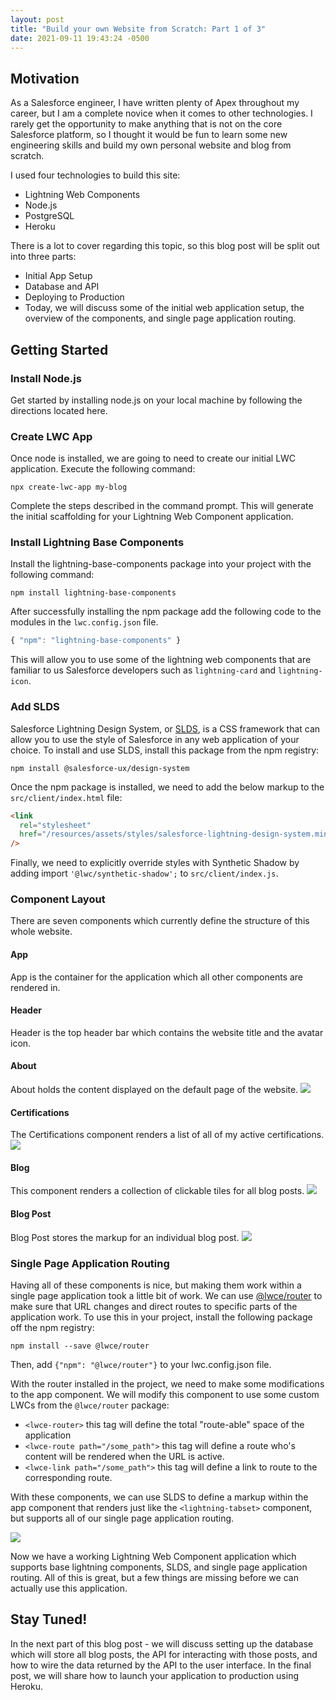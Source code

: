 ```yaml
---
layout: post
title: "Build your own Website from Scratch: Part 1 of 3"
date: 2021-09-11 19:43:24 -0500
---
```


## Motivation

As a Salesforce engineer, I have written plenty of Apex throughout my career, but I am a complete novice when it comes to other technologies. I rarely get the opportunity to make anything that is not on the core Salesforce platform, so I thought it would be fun to learn some new engineering skills and build my own personal website and blog from scratch.

I used four technologies to build this site:

- Lightning Web Components
- Node.js
- PostgreSQL
- Heroku

There is a lot to cover regarding this topic, so this blog post will be split out into three parts:

- Initial App Setup
- Database and API
- Deploying to Production
- Today, we will discuss some of the initial web application setup, the overview of the components, and single page application routing.

## Getting Started

### Install Node.js

Get started by installing node.js on your local machine by following the directions located here.

### Create LWC App

Once node is installed, we are going to need to create our initial LWC application. Execute the following command:

```shell
npx create-lwc-app my-blog
```

Complete the steps described in the command prompt. This will generate the initial scaffolding for your Lightning Web Component application.

### Install Lightning Base Components

Install the lightning-base-components package into your project with the following command:

```shell
npm install lightning-base-components
```

After successfully installing the npm package add the following code to the modules in the `lwc.config.json` file.

```js
{ "npm": "lightning-base-components" }
```

This will allow you to use some of the lightning web components that are familiar to us Salesforce developers such as `lightning-card` and `lightning-icon`.

### Add SLDS

Salesforce Lightning Design System, or [SLDS](https://www.lightningdesignsystem.com/), is a CSS framework that can allow you to use the style of Salesforce in any web application of your choice. To install and use SLDS, install this package from the npm registry:

```shell
npm install @salesforce-ux/design-system
```

Once the npm package is installed, we need to add the below markup to the `src/client/index.html` file:

```html
<link
  rel="stylesheet"
  href="/resources/assets/styles/salesforce-lightning-design-system.min.css"
/>
```

Finally, we need to explicitly override styles with Synthetic Shadow by adding import `'@lwc/synthetic-shadow';` to `src/client/index.js`.

### Component Layout

There are seven components which currently define the structure of this whole website.

#### App

App is the container for the application which all other components are rendered in.

#### Header

Header is the top header bar which contains the website title and the avatar icon.

#### About

About holds the content displayed on the default page of the website.
![](/images/websiteFromScratch/about.png)

#### Certifications

The Certifications component renders a list of all of my active certifications.
![](/images/websiteFromScratch/certifications.png)

#### Blog

This component renders a collection of clickable tiles for all blog posts.
![](/images/websiteFromScratch/blog.png)

#### Blog Post

Blog Post stores the markup for an individual blog post.
![](/images/websiteFromScratch/blogpost.png)

### Single Page Application Routing

Having all of these components is nice, but making them work within a single page application took a little bit of work. We can use [@lwce/router](https://github.com/LWC-Essentials/route) to make sure that URL changes and direct routes to specific parts of the application work. To use this in your project, install the following package off the npm registry:

```shell
npm install --save @lwce/router
```

Then, add `{"npm": "@lwce/router"}` to your lwc.config.json file.

With the router installed in the project, we need to make some modifications to the app component. We will modify this component to use some custom LWCs from the `@lwce/router` package:

- `<lwce-router>` this tag will define the total "route-able" space of the application
- `<lwce-route path="/some_path">` this tag will define a route who's content will be rendered when the URL is active.
- `<lwce-link path="/some_path">` this tag will define a link to route to the corresponding route.

With these components, we can use SLDS to define a markup within the app component that renders just like the `<lightning-tabset>` component, but supports all of our single page application routing.

![](/images/websiteFromScratch/certification-route.png)

Now we have a working Lightning Web Component application which supports base lightning components, SLDS, and single page application routing. All of this is great, but a few things are missing before we can actually use this application.

## Stay Tuned!

In the next part of this blog post - we will discuss setting up the database which will store all blog posts, the API for interacting with those posts, and how to wire the data returned by the API to the user interface. In the final post, we will share how to launch your application to production using Heroku.
